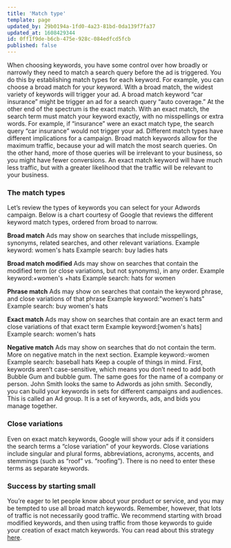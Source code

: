 ```yaml
---
title: 'Match type'
template: page
updated_by: 29b0194a-1fd0-4a23-81bd-0da139f7fa37
updated_at: 1608429344
id: 0ff1f9de-b6cb-475e-928c-084edfcd5fcb
published: false
---
```

When choosing keywords, you have some control over how broadly or narrowly they need to match a search query before the ad is triggered. You do this by establishing match types for each keyword. For example, you can choose a broad match for your keyword. With a broad match, the widest variety of keywords will trigger your ad. A broad match keyword “car insurance” might be trigger an ad for a search query “auto coverage.” At the other end of the spectrum is the exact match. With an exact match, the search term must match your keyword exactly, with no misspellings or extra words. For example, if “insurance” were an exact match type, the search query “car insurance” would not trigger your ad. Different match types have different implications for a campaign. Broad match keywords allow for the maximum traffic, because your ad will match the most search queries. On the other hand, more of those queries will be irrelevant to your business, so you might have fewer conversions. An exact match keyword will have much less traffic, but with a greater likelihood that the traffic will be relevant to your business.

### The match types

Let’s review the types of keywords you can select for your Adwords campaign. Below is a chart courtesy of Google that reviews the different keyword match types, ordered from broad to narrow.

**Broad match** Ads may show on searches that include misspellings, synonyms, related searches, and other relevant variations. Example keyword: women's hats Example search: buy ladies hats 

**Broad match modified** Ads may show on searches that contain the modified term (or close variations, but not synonyms), in any order. Example keyword:+women's +hats Example search: hats for women

**Phrase match** Ads may show on searches that contain the keyword phrase, and close variations of that phrase Example keyword:"women's hats" Example search: buy women's hats 

**Exact match** Ads may show on searches that contain are an exact term and close variations of that exact term Example keyword:[women's hats] Example search: women's hats 

**Negative match** Ads may show on searches that do not contain the term. More on negative match in the next section. Example keyword:-women Example search: baseball hats Keep a couple of things in mind. First, keywords aren’t case-sensitive, which means you don’t need to add both Bubble Gum and bubble gum. The same goes for the name of a company or person. John Smith looks the same to Adwords as john smith. Secondly, you can build your keywords in sets for different campaigns and audiences. This is called an Ad group. It is a set of keywords, ads, and bids you manage together.

### Close variations

Even on exact match keywords, Google will show your ads if it considers the search terms a “close variation” of your keywords. Close variations include singular and plural forms, abbreviations, acronyms, accents, and stemmings (such as “roof” vs. “roofing”). There is no need to enter these terms as separate keywords.

### Success by starting small

You’re eager to let people know about your product or service, and you may be tempted to use all broad match keywords. Remember, however, that lots of traffic is not necessarily good traffic. We recommend starting with broad modified keywords, and then using traffic from those keywords to guide your creation of exact match keywords. You can read about this strategy [here](https://blog.adfury.io/blog/alpha-beta-campaigns/).